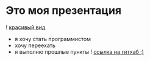 # Это моя презентация
! [красивый вид](https://puzzleit.ru/files/puzzles/249/248871/_original.jpg)
- я хочу стать программистом
- хочу переехать
- я выполню прошлые пункты
! [ссылка на гитхаб :)](https://github.com)